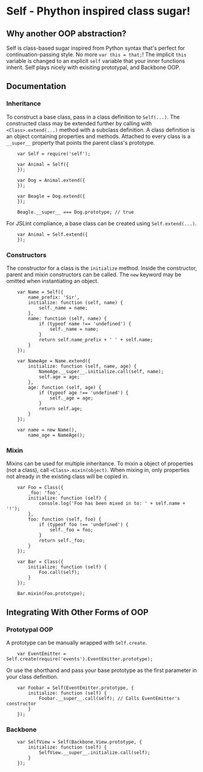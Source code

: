 # Self - Phython inspired class sugar!

## Why another OOP abstraction?

Self is class-based sugar inspired from Python syntax that's perfect for
continuation-passing style.  No more `var this = that;`!  The implicit `this`
variable is changed to an explicit `self` variable that your inner functions
inherit.  Self plays nicely with exisiting prototypal, and Backbone OOP.

## Documentation

### Inheritance

To construct a base class, pass in a class definition to `Self(...)`.  The
constructed class may be extended further by calling with `<Class>.extend(...)`
method with a subclass definition.  A class definition is an object containing
properties and methods.  Attached to every class is a `__super__` property that
points the parent class's prototype.

        var Self = require('self');

        var Animal = Self({
        });

        var Dog = Animal.extend({
        });

        var Beagle = Dog.extend({
        });

        Beagle.__super__ === Dog.prototype; // true


For JSLint compliance, a base class can be created using `Self.extend(...)`.

        var Animal = Self.extend({
        });

### Constructors

The constructor for a class is the `initialize` method.  Inside the constructor,
parent and mixin constructors can be called.  The `new` keyword may be omitted
when instantiating an object.

        var Name = Self({
            name_prefix: 'Sir',
            initialize: function (self, name) {
                self._name = name;
            },
            name: function (self, name) {
                if (typeof name !== 'undefined') {
                    self._name = name;
                }
                return self.name_prefix + ' ' + self.name;
            }
        });

        var NameAge = Name.extend({
            initialize: function (self, name, age) {
                NameAge.__super__.initialize.call(self, name);
                self.age = age;
            },
            age: function (self, age) {
                if (typeof age !== 'undefined') {
                    self._age = age;
                }
                return self.age;
            }
        });

        var name = new Name(),
            name_age = NameAge();

### Mixin

Mixins can be used for multiple inheritance.  To mixin a object of properties
(not a class), call `<Class>.mixin(object)`.  When mixing in, only properties
not already in the existing class will be copied in.

        var Foo = Class({
            _foo: 'foo',
            initialize: function (self) {
                console.log('Foo has been mixed in to: ' + self.name + '!');
            },
            foo: function (self, foo) {
                if (typeof foo !== 'undefined') {
                    self._foo = foo;
                }
                return self._foo;
            }
        });

        var Bar = Class({
            initialize: function (self) {
                Foo.call(self);
            }
        });

        Bar.mixin(Foo.prototype);

## Integrating With Other Forms of OOP

### Prototypal OOP

A prototype can be manually wrapped with `Self.create`.

        var EventEmitter = Self.create(require('events').EventEmitter.prototype);

Or use the shorthand and pass your base prototype as the first parameter in your
class definition.

        var Foobar = Self(EventEmitter.prototype, {
            initialize: function (self) {
                Foobar.__super__.call(self); // Calls EventEmitter's constructor
            }
        });

### Backbone

        var SelfView = Self(Backbone.View.prototype, {
            initialize: function (self) {
                SelfView.__super__.initialize.call(self);
            }
        });
